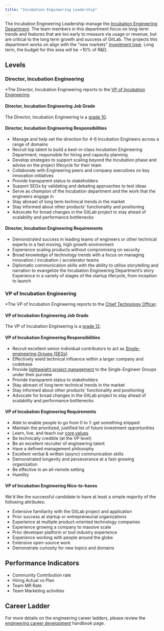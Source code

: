 ```yaml
---
title: "Incubation Engineering Leadership"
---
```


The Incubation Engineering Leadership manage the [Incubation Engineering Department](https://about.gitlab.com/handbook/engineering/incubation/). The team members in this department focus on long-term trends and features that are too early to measure via usage or revenue, but are critical to the long term growth and success of GitLab. The projects this department works on align with the "new markets" [investment type](https://internal-handbook.gitlab.io/handbook/product/investment/). Long term, the budget for this area will be ~10% of R&D.

## Levels

### Director, Incubation Engineering

*The Director, Incubation Engineering reports to the [VP of Incubation Engineering](#vp-of-incubation-engineering).

#### Director, Incubation Engineering Job Grade

The Director, Incubation Engineering is a [grade 10](https://about.gitlab.com/handbook/total-rewards/compensation/compensation-calculator/#gitlab-job-grades).

#### Director, Incubation Engineering Responsibilities

- Manage and help set the direction for 4-6 Incubation Engineers across a range of domains
- Recruit top talent to build a best-in-class Incubation Engineering Department; responsible for hiring and capacity planning
- Develop strategies to support scaling beyond the Incubation phase and advise on the project lifecycle for their team
- Collaborate with Engineering peers and company executives on key innovation initiatives
- Provide transparent status to stakeholders
- Support SEGs by validating and debating approaches to test ideas
- Serve as champion of the Incubation department and the work that the engineers engage in
- Stay abreast of long term technical trends in the market
- Stay informed about other products' functionality and positioning
- Advocate for broad changes in the GitLab project to stay ahead of scalability and performance bottlenecks

#### Director, Incubation Engineering Requirements

- Demonstrated success in leading teams of engineers or other technical experts in a fast moving, high growth environment
- Experience scaling products without compromising on security
- Broad knowledge of technology trends with a focus on managing innovation / incubation / accelerator teams
- Diplomatic communication skills with the ability to utilise storytelling and narration to evangelize the Incubation Engineering Department’s story
Experience in a variety of stages of the startup lifecycle, from inception to launch

### VP of Incubation Engineering

*The VP of Incubation Engineering reports to the [Chief Technology Officer](/job-families/engineering/engineering-management/#chief-technology-officer).

#### VP of Incubation Engineering Job Grade

The VP of Incubation Engineering is a [grade 12](https://about.gitlab.com/handbook/total-rewards/compensation/compensation-calculator/#gitlab-job-grades).

#### VP of Incubation Engineering Responsibilities

- Recruit excellent senior individual contributors to act as [Single-engineering Groups (SEGs)](https://about.gitlab.com/company/team/structure/#single-engineer-groups)
- Effectively wield technical influence within a larger company and codebase
- Provide [lightweight project management](https://about.gitlab.com/handbook/engineering/demos/) to the Single-Engineer Groups under their purview
- Provide transparent status to stakeholders
- Stay abreast of long term technical trends in the market
- Stay informed about other products' functionality and positioning
- Advocate for broad changes in the GitLab project to stay ahead of scalability and performance bottlenecks

#### VP of Incubation Engineering Requirements

- Able to enable people to go from 0 to 1: get something shipped
- Maintain the prioritized, justified list of future investment opportunities
- Learn, live, and teach our [core values](/handbook/values/#credit)
- Be technically credible (at the VP level)
- Be an excellent recruiter of engineering talent
- Have a defined management philosophy
- Excellent verbal & written (async) communication skills
- Demonstrated longevity and perseverance at a fast-growing organization
- Be effective in an all-remote setting
- Humility

#### VP of Incubation Engineering Nice-to-haves

We'd like the successful candidate to have at least a simple majority of the following attributes:

- Extensive familiarity with the GitLab project and application
- Prior success at startup or entrepreneurial organizations
- Experience at multiple product-oriented technology companies
- Experience growing a company to massive scale
- Prior developer platform or tool industry experience
- Experience working with people around the globe
- Extensive open-source work
- Demonstrate curiosity for new topics and domains

## Performance Indicators

- Community Contribution rate
- Hiring Actual vs Plan
- Team MR Rate
- Team Marketing activities

## Career Ladder

For more details on the engineering career ladders, please review the [engineering career development](https://about.gitlab.com/handbook/engineering/career-development/#roles) handbook page.

